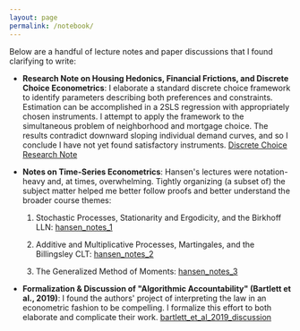 ```yaml
---
layout: page
permalink: /notebook/
---
```


Below are a handful of lecture notes and paper discussions that I found clarifying to write: 
- **Research Note on Housing Hedonics, Financial Frictions, and Discrete Choice Econometrics**: I elaborate a standard discrete choice framework to identify parameters describing both preferences and constraints. Estimation can be accomplished in a 2SLS regression with appropriately chosen instruments. I attempt to apply the framework to the simultaneous problem of neighborhood and mortgage choice. The results contradict downward sloping individual demand curves, and so I conclude I have not yet found satisfactory instruments.
[Discrete Choice Research Note](https://github.com/jheilbron/jheilbron.github.io/raw/master/downloads/research-note_housing-frictions-discrete-choice.pdf)
 
- **Notes on Time-Series Econometrics**: Hansen's lectures were notation-heavy and, at times, overwhelming. Tightly organizing (a subset of) the subject matter helped me better follow proofs and better understand the broader course themes: 

    1. Stochastic Processes, Stationarity and Ergodicity, and the Birkhoff LLN: [hansen_notes_1](https://github.com/jheilbron/jheilbron.github.io/raw/master/downloads/heilbron_hansen_notes_1_lln.pdf)

    2. Additive and Multiplicative Processes, Martingales, and the Billingsley CLT: [hansen_notes_2](https://github.com/jheilbron/jheilbron.github.io/raw/master/downloads/heilbron_hansen_notes_2_clt.pdf) 

    3. The Generalized Method of Moments: [hansen_notes_3](https://github.com/jheilbron/jheilbron.github.io/raw/master/downloads/heilbron_hansen_notes_3_gmm.pdf)

- **Formalization & Discussion of "Algorithmic Accountability" (Bartlett et al., 2019)**: I found the authors' project of interpreting the law in an econometric fashion to be compelling. I formalize this effort to both elaborate and complicate their work. [bartlett_et_al_2019_discussion](https://github.com/jheilbron/jheilbron.github.io/raw/master/downloads/heilbron_bartlett_et_al_2019_discussion.pdf)
